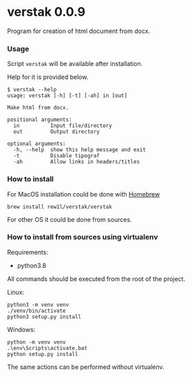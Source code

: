 # verstak 0.0.9
Program for creation of html document from docx.

### Usage
Script `verstak` will be available after installation.

Help for it is provided below. 
```
$ verstak --help
usage: verstak [-h] [-t] [-ah] in [out]

Make html from docx.

positional arguments:
  in          Input file/directory
  out         Output directory

optional arguments:
  -h, --help  show this help message and exit
  -t          Disable tipograf
  -ah         Allow links in headers/titles
```

### How to install
For MacOS installation could be done with [Homebrew](https://brew.sh/)
```shell script
brew install rew1l/verstak/verstak
```
For other OS it could be done from sources.

### How to install from sources using virtualenv

Requirements:
- python3.8

All commands should be executed from the root of the project.

Linux:
```
python3 -m venv venv
./venv/bin/activate
python3 setup.py install
```

Windows:
```
python -m venv venv
.\env\Scripts\activate.bat
python setup.py install
```

The same actions can be performed without virtualenv.
